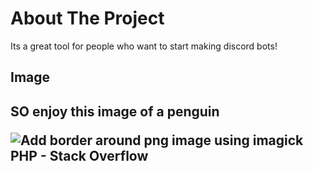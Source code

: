 <h1>About The Project</h1>
<p>Its a great tool for people who want to start making discord bots!</p>
<h2>Image<h2>
<p> SO enjoy this image of a penguin</p>
<img src="https://i.stack.imgur.com/ILTQq.png" alt="Add border around png image using imagick PHP - Stack Overflow"/>
